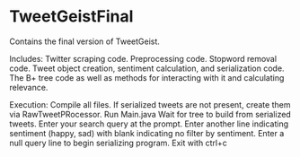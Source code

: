 # TweetGeistFinal
Contains the final version of TweetGeist.

Includes: Twitter scraping code.
          Preprocessing code.
          Stopword removal code.
          Tweet object creation, sentiment calculation, and serialization code.
          The B+ tree code as well as methods for interacting with it and calculating relevance.

Execution:
          Compile all files.
          If serialized tweets are not present, create them via RawTweetPRocessor.
          Run Main.java
          Wait for tree to build from serialized tweets.
          Enter your search query at the prompt.
          Enter another line indicating sentiment (happy, sad) with blank indicating no filter by sentiment.
          Enter a null query line to begin serializing program.
          Exit with ctrl+c
